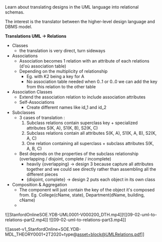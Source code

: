 Learn about  translating designs in the UML language into relational schemas.

The interest is the translator between the higher-level design language and DBMS model.

**Translations UML -> Relations**
- Classes 
	- the translation is very direct, turn sideways
- Associations
	- Association becomes 1 relation with an attribute of each relations (d'où association table)
	- Depending on the multiplicity of relationship
		- Eg. with K2 being a key for A
		- No association table needed when 0..1 or 0..0 we can add the key from this relation to the other table
- Association Classes
	- Extend the association relation to include association attributes
	- Self-Associations
		- Create different names like id_1 and id_2
- Subclasses
	- 3 cases of translation :
		1. Subclass relations contain superclass key + specialized attributes S(K, A), S1(K, B), S2(K, C)
		2. Subclass relations contain all attributes S(K, A), S1(K, A, B), S2(K, A, C)
		3. One relation containing all superclass + subclass attributes S(K, A, B, C)
	- Best depends on the properties of the subclass relationship (overlapping / disjoint, complete / incomplete)
		- heavily {overlapping} -> design 3 because capture all attributes together and we could see directly rather than assembling all the different pieces
		- {disjoint, complete} -> design 2 puts each object in its own class
- Composition & Aggregation
	- The component will just contain the key of the object it's composed from. Eg. College(cName, state), Department(dName, building, cName)
	- 























![[StanfordOnlineSOE.YDB-UML0001-V000200_DTH.mp4]]![[09-02-uml-to-relations-part2.mp4]]
![[09-02-uml-to-relations-part3.mp4]]

![[asset-v1_StanfordOnline+SOE.YDB-MDL_THEORY0001+2T2020+type@asset+block@UMLRelations.pdf]]